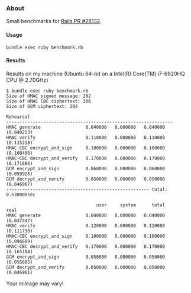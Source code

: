 ### About

Small benchmarks for [Rails PR #28132](https://github.com/rails/rails/pull/28132).

#### Usage

```
bundle exec ruby benchmark.rb
```

#### Results

Results on my machine (Ubuntu 64-bit on a Intel(R) Core(TM) i7-6820HQ
CPU @ 2.70GHz)

```
$ bundle exec ruby benchmark.rb 
Size of HMAC signed message: 202
Size of HMAC CBC ciphertext: 306
Size of GCM ciphertext: 204

Rehearsal
---------------------------------------------------------------
HMAC generate                 0.040000   0.000000   0.040000 (0.040253)
HMAC verify                   0.110000   0.000000   0.110000 (0.115238)
HMAC-CBC encrypt_and_sign     0.100000   0.000000   0.100000 (0.100406)
HMAC-CBC decrypt_and_verify   0.170000   0.000000   0.170000 (0.171886)
GCM encrypt_and_sign          0.060000   0.000000   0.060000 (0.059925)
GCM decrypt_and_verify        0.050000   0.000000   0.050000 (0.046967)
------------------------------------------------------ total: 0.530000sec

                                  user     system      total        real
HMAC generate                 0.040000   0.000000   0.040000 (0.037547)
HMAC verify                   0.120000   0.000000   0.120000 (0.111730)
HMAC-CBC encrypt_and_sign     0.100000   0.000000   0.100000 (0.096689)
HMAC-CBC decrypt_and_verify   0.170000   0.000000   0.170000 (0.165184)
GCM encrypt_and_sign          0.050000   0.000000   0.050000 (0.055885)
GCM decrypt_and_verify        0.050000   0.000000   0.050000 (0.046961)
```

Your mileage may vary!
